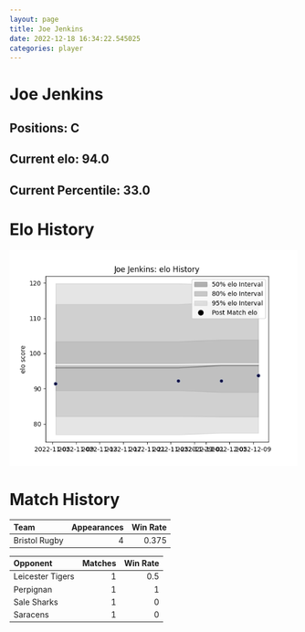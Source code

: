 ```yaml
---  
layout: page  
title: Joe Jenkins  
date: 2022-12-18 16:34:22.545025  
categories: player  
---
```

# Joe Jenkins

## Positions: C

## Current elo: 94.0

## Current Percentile: 33.0

# Elo History


![elo history](history_JoeJenkins.png)
# Match History


| Team          |   Appearances |   Win Rate |
|:--------------|--------------:|-----------:|
| Bristol Rugby |             4 |      0.375 |

| Opponent         |   Matches |   Win Rate |
|:-----------------|----------:|-----------:|
| Leicester Tigers |         1 |        0.5 |
| Perpignan        |         1 |        1   |
| Sale Sharks      |         1 |        0   |
| Saracens         |         1 |        0   |